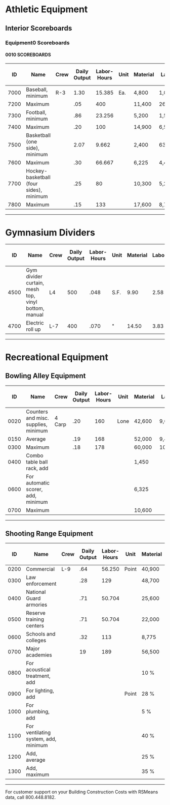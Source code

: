 # Athletic Equipment

## Interior Scoreboards

### Equipment0 Scoreboards

#### 0010 SCOREBOARDS

| ID   | Name                                         | Crew | Daily Output | Labor-Hours | Unit | Material | Labor | Equipment | Total  | Total Incl O&P |
|------|----------------------------------------------|------|--------------|-------------|------|----------|-------|-----------|--------|----------------|
| 7000 | Baseball, minimum                            | R-3  | 1.30         | 15.385      | Ea.  | 4,800    | 1,025 | 133       | 5,958  | 6,925          |
| 7200 | Maximum                                      |      | .05          | 400         |      | 11,400   | 26,300| 3,475     | 41,175 | 55,500         |
| 7300 | Football, minimum                            |      | .86          | 23.256      |      | 5,200    | 1,525 | 202       | 6,927  | 8,200          |
| 7400 | Maximum                                      |      | .20          | 100         |      | 14,900   | 6,575 | 865       | 22,340 | 27,200         |
| 7500 | Basketball (one side), minimum               |      | 2.07         | 9.662       |      | 2,400    | 635   | 84        | 3,119  | 3,675          |
| 7600 | Maximum                                      |      | .30          | 66.667      |      | 6,225    | 4,400 | 580       | 11,205 | 14,000         |
| 7700 | Hockey-basketball (four sides), minimum      |      | .25          | 80          |      | 10,300   | 5,275 | 695       | 16,270 | 20,000         |
| 7800 | Maximum                                      |      | .15          | 133         |      | 17,600   | 8,775 | 1,150     | 27,525 | 33,700         |

---

# Gymnasium Dividers

| ID   | Name                                         | Crew | Daily Output | Labor-Hours | Unit | Material | Labor | Equipment | Total  | Total Incl O&P |
|------|----------------------------------------------|------|--------------|-------------|------|----------|-------|-----------|--------|----------------|
| 4500 | Gym divider curtain, mesh top, vinyl bottom, manual | L4   | 500          | .048        | S.F. | 9.90     | 2.58  |           | 12.48  | 14.75          |
| 4700 | Electric roll up                             | L-7  | 400          | .070        | "    | 14.50    | 3.83  |           | 18.33  | 21.50          |

---

# Recreational Equipment

## Bowling Alley Equipment

| ID   | Name                                         | Crew | Daily Output | Labor-Hours | Unit | Material | Labor | Equipment | Total  | Total Incl O&P |
|------|----------------------------------------------|------|--------------|-------------|------|----------|-------|-----------|--------|----------------|
| 0020 | Counters and misc. supplies, minimum         | 4 Carp | .20         | 160         | Lone | 42,600   | 9,000 |           | 51,600 | 60,000         |
| 0150 | Average                                      |      | .19          | 168         |      | 52,000   | 9,475 |           | 61,475 | 71,500         |
| 0300 | Maximum                                      |      | .18          | 178         |      | 60,000   | 10,000|           | 70,000 | 81,000         |
| 0400 | Combo table ball rack, add                   |      |              |             |      | 1,450    |       |           | 1,450  | 1,575          |
| 0600 | For automatic scorer, add, minimum           |      |              |             |      | 6,325    |       |           | 6,325  | 6,950          |
| 0700 | Maximum                                      |      |              |             |      | 10,600   |       |           | 10,600 | 11,700         |

---

## Shooting Range Equipment

| ID   | Name                                         | Crew | Daily Output | Labor-Hours | Unit | Material | Labor | Equipment | Total  | Total Incl O&P |
|------|----------------------------------------------|------|--------------|-------------|------|----------|-------|-----------|--------|----------------|
| 0200 | Commercial                                   | L-9  | .64          | 56.250      | Point| 40,900   | 2,900 |           | 43,800 | 49,400         |
| 0300 | Law enforcement                              |      | .28          | 129         |      | 48,700   | 6,625 |           | 55,325 | 63,500         |
| 0400 | National Guard armories                      |      | .71          | 50.704      |      | 25,600   | 2,625 |           | 28,225 | 32,100         |
| 0500 | Reserve training centers                     |      | .71          | 50.704      |      | 22,000   | 2,625 |           | 24,625 | 28,100         |
| 0600 | Schools and colleges                         |      | .32          | 113         |      | 8,775    | 5,800 |           | 14,575 | 18,400         |
| 0700 | Major academies                              |      | 19           | 189         |      | 56,500   | 9,775 |           | 66,275 | 77,000         |
| 0800 | For acoustical treatment, add                |      |              |             |      | 10 %     |       |           | 10 %   |                |
| 0900 | For lighting, add                            |      |              |             | Point| 28 %     | 25 %  |           |        |                |
| 1000 | For plumbing, add                            |      |              |             |      | 5 %      | 5 %   |           |        |                |
| 1100 | For ventilating system, add, minimum         |      |              |             |      | 40 %     | 40 %  |           |        |                |
| 1200 | Add, average                                 |      |              |             |      | 25 %     | 25 %  |           |        |                |
| 1300 | Add, maximum                                 |      |              |             |      | 35 %     | 35 %  |           |        |                |

---

For customer support on your Building Construction Costs with RSMeans data, call 800.448.8182.